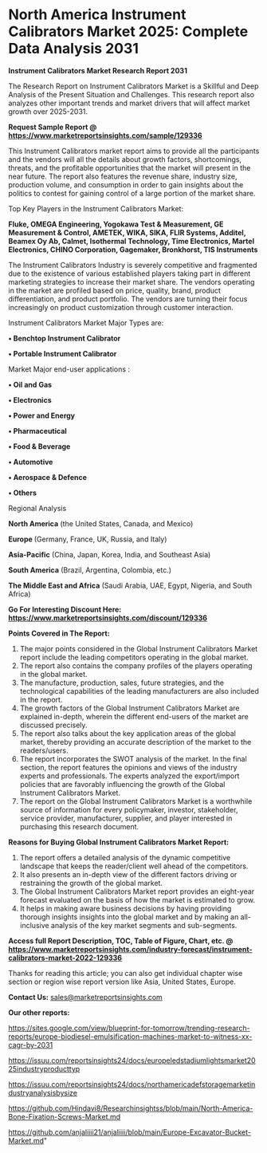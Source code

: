 # North America Instrument Calibrators Market 2025: Complete Data Analysis 2031

<strong>Instrument Calibrators Market Research Report 2031</strong>

The Research Report on Instrument Calibrators Market is a Skillful and Deep Analysis of the Present Situation and Challenges. This research report also analyzes other important trends and market drivers that will affect market growth over 2025-2031.

<strong>Request Sample Report @ <a href=https://www.marketreportsinsights.com/sample/129336>https://www.marketreportsinsights.com/sample/129336</a></strong>

This Instrument Calibrators market report aims to provide all the participants and the vendors will all the details about growth factors, shortcomings, threats, and the profitable opportunities that the market will present in the near future. The report also features the revenue share, industry size, production volume, and consumption in order to gain insights about the politics to contest for gaining control of a large portion of the market share.

Top Key Players in the Instrument Calibrators Market:

<strong>Fluke, OMEGA Engineering, Yogokawa Test & Measurement, GE Measurement & Control, AMETEK, WIKA, SIKA, FLIR Systems, Additel, Beamex Oy Ab, Calmet, Isothermal Technology, Time Electronics, Martel Electronics, CHINO Corporation, Gagemaker, Bronkhorst, TIS Instruments</strong>

The Instrument Calibrators Industry is severely competitive and fragmented due to the existence of various established players taking part in different marketing strategies to increase their market share. The vendors operating in the market are profiled based on price, quality, brand, product differentiation, and product portfolio. The vendors are turning their focus increasingly on product customization through customer interaction.

Instrument Calibrators Market Major Types are:

<strong>• Benchtop Instrument Calibrator

• Portable Instrument Calibrator</strong>

Market Major end-user applications :

<strong>• Oil and Gas

• Electronics

• Power and Energy

• Pharmaceutical

• Food & Beverage

• Automotive

• Aerospace & Defence

• Others</strong>

Regional Analysis

</u><strong><b>North America</b></strong> (the United States, Canada, and Mexico)

<strong><b>Europe </b></strong>(Germany, France, UK, Russia, and Italy)

<strong><b>Asia-Pacific</b></strong> (China, Japan, Korea, India, and Southeast Asia)

<strong><b>South America</b></strong> (Brazil, Argentina, Colombia, etc.)

<strong><b>The Middle East and Africa</b></strong> (Saudi Arabia, UAE, Egypt, Nigeria, and South Africa)

<strong>Go For Interesting Discount Here: <a href=https://www.marketreportsinsights.com/discount/129336>https://www.marketreportsinsights.com/discount/129336</a></strong>

<strong>Points Covered in The Report:</strong>
<ol>
  <li>The major points considered in the Global Instrument Calibrators Market report include the leading competitors operating in the global market.</li>
  <li>The report also contains the company profiles of the players operating in the global market.</li>
  <li>The manufacture, production, sales, future strategies, and the technological capabilities of the leading manufacturers are also included in the report.</li>
  <li>The growth factors of the Global Instrument Calibrators Market are explained in-depth, wherein the different end-users of the market are discussed precisely.</li>
  <li>The report also talks about the key application areas of the global market, thereby providing an accurate description of the market to the readers/users.</li>
  <li>The report incorporates the SWOT analysis of the market. In the final section, the report features the opinions and views of the industry experts and professionals. The experts analyzed the export/import policies that are favorably influencing the growth of the Global Instrument Calibrators Market.</li>
  <li>The report on the Global Instrument Calibrators Market is a worthwhile source of information for every policymaker, investor, stakeholder, service provider, manufacturer, supplier, and player interested in purchasing this research document.</li>
</ol>
<strong>Reasons for Buying Global Instrument Calibrators Market Report:</strong>

<ol>
  <li>The report offers a detailed analysis of the dynamic competitive landscape that keeps the reader/client well ahead of the competitors.</li>
  <li>It also presents an in-depth view of the different factors driving or restraining the growth of the global market.</li>
  <li>The Global Instrument Calibrators Market report provides an eight-year forecast evaluated on the basis of how the market is estimated to grow.</li>
  <li>It helps in making aware business decisions by having providing thorough insights insights into the global market and by making an all-inclusive analysis of the key market segments and sub-segments.</li>
</ol>
<strong>Access full Report Description, TOC, Table of Figure, Chart, etc. @ <a href=https://www.marketreportsinsights.com/industry-forecast/instrument-calibrators-market-2022-129336>https://www.marketreportsinsights.com/industry-forecast/instrument-calibrators-market-2022-129336</a></strong>


Thanks for reading this article; you can also get individual chapter wise section or region wise report version like Asia, United States, Europe.

<strong>Contact Us:</strong>
sales@marketreportsinsights.com

<strong>Our other reports:</strong>

<a href=https://sites.google.com/view/blueprint-for-tomorrow/trending-research-reports/europe-biodiesel-emulsification-machines-market-to-witness-xx-cagr-by-2031>https://sites.google.com/view/blueprint-for-tomorrow/trending-research-reports/europe-biodiesel-emulsification-machines-market-to-witness-xx-cagr-by-2031</a>

<a href=https://issuu.com/reportsinsights24/docs/europeledstadiumlightsmarket2025industryproducttyp>https://issuu.com/reportsinsights24/docs/europeledstadiumlightsmarket2025industryproducttyp</a>

<a href=https://issuu.com/reportsinsights24/docs/northamericadefstoragemarketindustryanalysisbysize>https://issuu.com/reportsinsights24/docs/northamericadefstoragemarketindustryanalysisbysize</a>

<a href=https://github.com/Hindavi8/Researchinsightss/blob/main/North-America-Bone-Fixation-Screws-Market.md>https://github.com/Hindavi8/Researchinsightss/blob/main/North-America-Bone-Fixation-Screws-Market.md</a>

<a href=https://github.com/anjaliiii21/anjaliiii/blob/main/Europe-Excavator-Bucket-Market.md>https://github.com/anjaliiii21/anjaliiii/blob/main/Europe-Excavator-Bucket-Market.md</a>"
